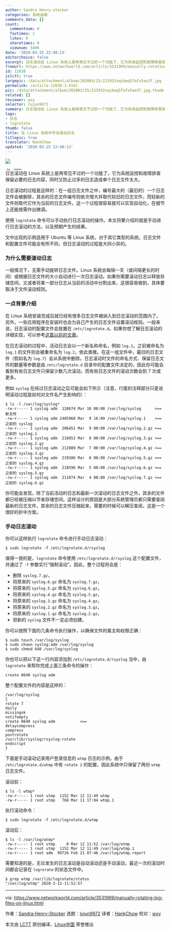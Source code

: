 ```yaml
---
author: Sandra Henry-stocker
categories: 系统运维
comments_data: []
count:
  commentnum: 0
  favtimes: 2
  likes: 0
  sharetimes: 0
  viewnum: 5496
date: '2020-03-25 22:40:13'
editorchoice: false
excerpt: 日志滚动在 Linux 系统上是再常见不过的一个功能了，它为系统监控和故障排查保留必要的日志内容，同时又防止过多的日志造成单个日志文件太大。
fromurl: https://www.networkworld.com/article/3531969/manually-rotating-log-files-on-linux.html
id: 12038
islctt: true
largepic: /data/attachment/album/202003/25/223932xqibwq5fafx5ao3f.jpg
permalink: /article-12038-1.html
pic: /data/attachment/album/202003/25/223932xqibwq5fafx5ao3f.jpg.thumb.jpg
related: []
reviewer: wxy
selector: lujun9972
summary: 日志滚动在 Linux 系统上是再常见不过的一个功能了，它为系统监控和故障排查保留必要的日志内容，同时又防止过多的日志造成单个日志文件太大。
tags:
- 日志
- logrotate
thumb: false
title: 在 Linux 系统中手动滚动日志
titlepic: true
translator: HankChow
updated: '2020-03-25 22:40:13'
---
```


![](/data/attachment/album/202003/25/223932xqibwq5fafx5ao3f.jpg)


<ruby> 日志滚动 <rt>  log rotation </rt></ruby>在 Linux 系统上是再常见不过的一个功能了，它为系统监控和故障排查保留必要的日志内容，同时又防止过多的日志造成单个日志文件太大。


日志滚动的过程是这样的：在一组日志文件之中，编号最大的（最旧的）一个日志文件会被删除，其余的日志文件编号则依次增大并取代较旧的日志文件，而较新的文件则取代它作为当前的日志文件。这一个过程很容易就可以实现自动化，在细节上还能按需作出微调。


使用 `logrotate` 命令可以手动执行日志滚动的操作。本文将要介绍的就是手动进行日志滚动的方法，以及预期产生的结果。


文中出现的示例适用于 Ubuntu 等 Linux 系统，对于其它类型的系统，日志文件和配置文件可能会有所不同，但日志滚动的过程是大同小异的。


### 为什么需要滚动日志


一般情况下，无需手动旋转日志文件。Linux 系统会每隔一天（或间隔更长的时间）或根据日志文件的大小自动进行一次日志滚动。如果你需要滚动日志以释放存储空间，又或者将某一部分日志从当前的活动中分割出来，这很容易做到，具体要取决于文件滚动规则。


### 一点背景介绍


在 Linux 系统安装完成后就已经有很多日志文件被纳入到日志滚动的范围内了。另外，一些应用程序在安装时也会为自己产生的日志文件设置滚动规则。一般来说，日志滚动的配置文件会放置在 `/etc/logrotate.d`。如果你想了解日志滚动的详细实现，可以参考[这篇以前的文章](https://www.networkworld.com/article/3218728/how-log-rotation-works-with-logrotate.html)。


在日志滚动的过程中，活动日志会以一个新名称命名，例如 `log.1`，之前被命名为 `log.1` 的文件则会被重命名为 `log.2`，依此类推。在这一组文件中，最旧的日志文件（假如名为 `log.7`）会从系统中删除。日志滚动时文件的命名方式、保留日志文件的数量等参数是由 `/etc/logrotate.d` 目录中的配置文件决定的，因此你可能会看到有些日志文件只保留少数几次滚动，而有些日志文件的滚动次数会到 7 次或更多。


例如 `syslog` 在经过日志滚动之后可能会如下所示（注意，行尾的注释部分只是说明滚动过程是如何对文件名产生影响的）：



```
$ ls -l /var/log/syslog*
-rw-r----- 1 syslog adm  128674 Mar 10 08:00 /var/log/syslog      <== 新文件
-rw-r----- 1 syslog adm 2405968 Mar  9 16:09 /var/log/syslog.1    <== 之前的 syslog
-rw-r----- 1 syslog adm  206451 Mar  9 00:00 /var/log/syslog.2.gz <== 之前的 syslog.1
-rw-r----- 1 syslog adm  216852 Mar  8 00:00 /var/log/syslog.3.gz <== 之前的 syslog.2.gz
-rw-r----- 1 syslog adm  212889 Mar  7 00:00 /var/log/syslog.4.gz <== 之前的 syslog.3.gz
-rw-r----- 1 syslog adm  219106 Mar  6 00:00 /var/log/syslog.5.gz <== 之前的 syslog.4.gz
-rw-r----- 1 syslog adm  218596 Mar  5 00:00 /var/log/syslog.6.gz <== 之前的 syslog.5.gz
-rw-r----- 1 syslog adm  211074 Mar  4 00:00 /var/log/syslog.7.gz <== 之前的 syslog.6.gz
```

你可能会发现，除了当前活动的日志和最新一次滚动的日志文件之外，其余的文件都已经被压缩以节省存储空间。这样设计的原因是大部分系统管理员都只需要查阅最新的日志文件，其余的日志文件压缩起来，需要的时候可以解压查阅，这是一个很好的折中方案。


### 手动日志滚动


你可以这样执行 `logrotate` 命令进行手动日志滚动：



```
$ sudo logrotate -f /etc/logrotate.d/rsyslog
```

值得一提的是，`logrotate` 命令使用 `/etc/logrotate.d/rsyslog` 这个配置文件，并通过了 `-f` 参数实行“强制滚动”。因此，整个过程将会是：


* 删除 `syslog.7.gz`，
* 将原来的 `syslog.6.gz` 命名为 `syslog.7.gz`，
* 将原来的 `syslog.5.gz` 命名为 `syslog.6.gz`，
* 将原来的 `syslog.4.gz` 命名为 `syslog.5.gz`，
* 将原来的 `syslog.3.gz` 命名为 `syslog.4.gz`，
* 将原来的 `syslog.2.gz` 命名为 `syslog.3.gz`，
* 将原来的 `syslog.1.gz` 命名为 `syslog.2.gz`，
* 但新的 `syslog` 文件不一定必须创建。


你可以按照下面的几条命令执行操作，以确保文件的属主和权限正确：



```
$ sudo touch /var/log/syslog
$ sudo chown syslog:adm /var/log/syslog
$ sudo chmod 640 /var/log/syslog
```

你也可以把以下这一行内容添加到 `/etc/logrotate.d/rsyslog` 当中，由 `logrotate` 来帮你完成上面三条命令的操作：



```
create 0640 syslog adm
```

整个配置文件的内容是这样的：



```
/var/log/syslog
{
rotate 7
daily
missingok
notifempty
create 0640 syslog adm           <==
delaycompress
compress
postrotate
/usr/lib/rsyslog/rsyslog-rotate
endscript
}
```

下面是手动滚动记录用户登录信息的 `wtmp` 日志的示例。由于 `/etc/logrotate.d/wtmp` 中有 `rotate 2` 的配置，因此系统中只保留了两份 `wtmp` 日志文件。


滚动前：



```
$ ls -l wtmp*
-rw-r----- 1 root utmp  1152 Mar 12 11:49 wtmp
-rw-r----- 1 root utmp   768 Mar 11 17:04 wtmp.1
```

执行滚动命令：



```
$ sudo logrotate -f /etc/logrotate.d/wtmp
```

滚动后：



```
$ ls -l /var/log/wtmp*
-rw-r----- 1 root utmp     0 Mar 12 11:52 /var/log/wtmp
-rw-r----- 1 root utmp  1152 Mar 12 11:49 /var/log/wtmp.1
-rw-r----- 1 root adm  99726 Feb 21 07:46 /var/log/wtmp.report
```

需要知道的是，无论发生的日志滚动是自动滚动还是手动滚动，最近一次的滚动时间都会记录在 `logrorate` 的状态文件中。



```
$ grep wtmp /var/lib/logrotate/status
"/var/log/wtmp" 2020-3-12-11:52:57
```



---


via: <https://www.networkworld.com/article/3531969/manually-rotating-log-files-on-linux.html>


作者：[Sandra Henry-Stocker](https://www.networkworld.com/author/Sandra-Henry_Stocker/) 选题：[lujun9972](https://github.com/lujun9972) 译者：[HankChow](https://github.com/HankChow) 校对：[wxy](https://github.com/wxy)


本文由 [LCTT](https://github.com/LCTT/TranslateProject) 原创编译，[Linux中国](https://linux.cn/) 荣誉推出